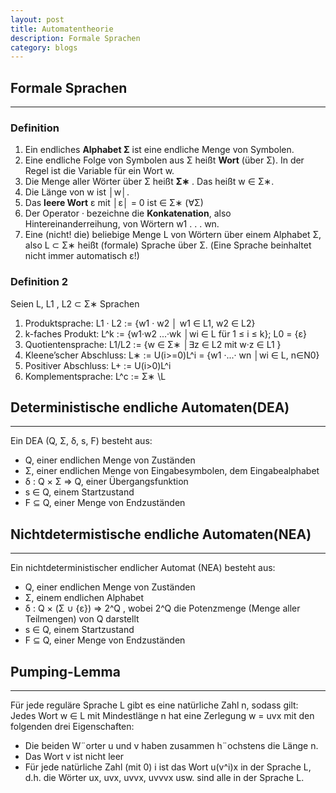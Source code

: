```yaml
---
layout: post
title: Automatentheorie
description: Formale Sprachen
category: blogs
---
```


## Formale Sprachen
------------------

### Definition
1. Ein endliches **Alphabet Σ** ist eine endliche Menge von Symbolen.
2. Eine endliche Folge von Symbolen aus Σ heißt **Wort** (über Σ). In der Regel ist die Variable für ein Wort w.
3. Die Menge aller Wörter über Σ heißt **Σ∗** . Das heißt w ∈ Σ∗.
4. Die Länge von w ist │w│.
5. Das **leere Wort** ε mit │ε│ = 0 ist ∈ Σ∗ (∀Σ)
6. Der Operator · bezeichne die **Konkatenation**, also Hintereinanderreihung, von Wörtern w1 . . . wn.
7. Eine (nicht! die) beliebige Menge L von Wörtern über einem Alphabet Σ, also L ⊂ Σ∗ heißt (formale) Sprache über Σ. (Eine Sprache beinhaltet nicht immer automatisch ε!)

### Definition 2

Seien L, L1 , L2 ⊂ Σ∗ Sprachen
1. Produktsprache: L1 · L2 := {w1 · w2 │ w1 ∈ L1, w2 ∈ L2}
2. k-faches Produkt: L^k := {w1·w2 ...·wk │wi ∈ L für 1 ≤ i ≤ k}; L0 = {ε}
3. Quotientensprache: L1/L2 := {w ∈ Σ∗ │∃z ∈ L2 mit w·z ∈ L1 }
4. Kleene’scher Abschluss: L∗ := U(i>=0)L^i = {w1 ·...· wn │wi ∈ L, n∈N0}
5. Positiver Abschluss: L+ := U(i>0)L^i
6. Komplementsprache: L^c := Σ∗ \L

## Deterministische endliche Automaten(DEA)
-----------------------

Ein DEA (Q, Σ, δ, s, F) besteht aus:
+ Q, einer endlichen Menge von Zuständen
+ Σ, einer endlichen Menge von Eingabesymbolen, dem Eingabealphabet
+ δ : Q × Σ ⇒ Q, einer Übergangsfunktion
+ s ∈ Q, einem Startzustand
+ F ⊆ Q, einer Menge von Endzuständen

## Nichtdetermistische endliche Automaten(NEA)
-----------------------

Ein nichtdeterministischer endlicher Automat (NEA) besteht aus:
+ Q, einer endlichen Menge von Zuständen
+ Σ, einem endlichen Alphabet
+ δ : Q × (Σ ∪ {ε}) ⇒ 2^Q , wobei 2^Q die Potenzmenge (Menge aller Teilmengen) von Q darstellt
+ s ∈ Q, einem Startzustand
+ F ⊆ Q, einer Menge von Endzuständen

## Pumping-Lemma
-----------------------

Für jede reguläre Sprache L gibt es eine natürliche Zahl n, sodass gilt: Jedes Wort w ∈ L mit Mindestlänge n hat eine Zerlegung w = uvx mit den folgenden drei Eigenschaften:

+ Die beiden W¨orter u und v haben zusammen h¨ochstens die Länge n.
+ Das Wort v ist nicht leer
+ Für jede natürliche Zahl (mit 0) i ist das Wort u(v^i)x in der Sprache L, d.h. die Wörter ux, uvx, uvvx, uvvvx usw. sind alle in der Sprache L.